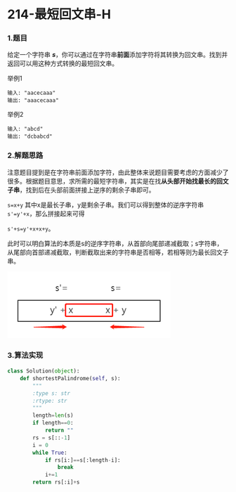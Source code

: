 # 214-最短回文串-H

### 1.题目

给定一个字符串 ***s***，你可以通过在字符串**前面**添加字符将其转换为回文串。找到并返回可以用这种方式转换的最短回文串。

举例1

```
输入: "aacecaaa"
输出: "aaacecaaa"
```

举例2

```
输入: "abcd"
输出: "dcbabcd"
```



### 2.解题思路

注意题目提到是在字符串前面添加字符，由此整体来说题目需要考虑的方面减少了很多。根据题目意思，求所需的最短字符串，其实是在找**从头部开始找最长的回文子串**，找到后在头部前面拼接上逆序的剩余子串即可。

`s=x+y` 其中x是最长子串，y是剩余子串。我们可以得到整体的逆序字符串`s'=y'+x`，那么拼接起来可得

`s'+s=y'+x+x+y`。

此时可以明白算法的本质是s的逆序字符串，从首部向尾部递减截取；s字符串，从尾部向首部递减截取，判断截取出来的字符串是否相等，若相等则为最长回文子串。

![](./img/214-1.png)



### 3.算法实现

```python
class Solution(object):
    def shortestPalindrome(self, s):
        """
        :type s: str
        :rtype: str
        """
        length=len(s)
        if length==0:
            return ""
        rs = s[::-1]
        i = 0
        while True:
            if rs[i:]==s[:length-i]:
                break
            i+=1
        return rs[:i]+s
```

